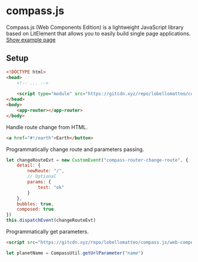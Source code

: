 
# compass.js
Compass.js (Web Components Edition) is a lightweight JavaScript library based on LitElement that allows you to easily build single page applications.
<br>
<a href="https://musing-minsky-b105b4.netlify.com">Show example page</a>

## Setup
```html
<!DOCTYPE html>
<head>
    <!-- ... -->
    
    <script type="module" src="https://gitcdn.xyz/repo/lobellomatteo/compass.js/web-components/compass.js"></script>
</head>
<body>
    <app-router></app-router>
</body>
```
Handle route change from HTML.
```html
<a href="#!/earth">Earth</button>
``` 
Programmatically change route and parameters passing.
```js
let changeRouteEvt = new CustomEvent("compass-router-change-route", {
    detail: { 
        newRoute: "/",
        // Optional
        params: {
            test: "ok"
        }
    },
    bubbles: true,
    composed: true
})
this.dispatchEvent(changeRouteEvt)
``` 
Programmatically get parameters.
```html
<script src="https://gitcdn.xyz/repo/lobellomatteo/compass.js/web-components/compass-util.js"></script>
```
```js
let planetName = CompassUtil.getUrlParameter("name")
```

